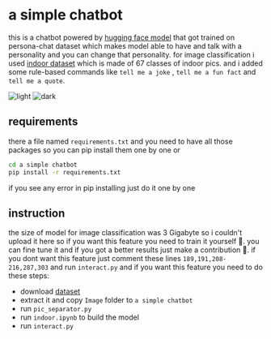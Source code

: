 # a simple chatbot
this is a chatbot powered by [hugging face model](https://github.com/huggingface/transformers) that got trained on persona-chat dataset which makes model able to have and talk with a personality and you can change that personality. for image classification i used [indoor dataset](https://web.mit.edu/torralba/www/indoor.html) which is made of 67 classes of indoor pics.
and i added some rule-based commands like `tell me a joke` , `tell me a fun fact` and `tell me a quote`.

![light](https://github.com/Stmsmj/a-simple-chatbot/assets/96914984/6dcbd322-60b9-4877-8e5d-b5995717541f)
![dark](https://github.com/Stmsmj/a-simple-chatbot/assets/96914984/93c4f22c-9935-43f8-b469-15d1624169ad)

## requirements
there a file named `requirements.txt` and you need to have all those packages so you can pip install them one by one or 
```bash
cd a simple chatbot
pip install -r requirements.txt
```
if you see any error in pip installing just do it one by one

## instruction
the size of model for image classification was 3 Gigabyte so i couldn't upload it here so if you want this feature you need to train it yourself 🙂. you can fine tune it and if you got a better results just make a contribution 🤝.
if you dont want this feature just comment these lines `189,191,208-216,287,303` and run `interact.py`
and if you want this feature you need to do these steps:
+ download [dataset](https://web.mit.edu/torralba/www/indoor.html)
+ extract it and copy `Image` folder to `a simple chatbot`
+ run `pic_separator.py`
+ run `indoor.ipynb` to build the model
+ run `interact.py`



